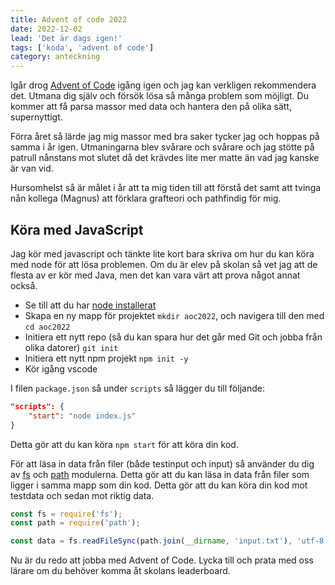 ```yaml
---
title: Advent of code 2022
date: 2022-12-02
lead: 'Det är dags igen!'
tags: ['koda', 'advent of code']
category: anteckning
---
```


Igår drog [Advent of Code](https://adventofcode.com/) igång igen och jag kan verkligen rekommendera det. Utmana dig själv och försök lösa så många problem som möjligt. Du kommer att få parsa massor med data och hantera den på olika sätt, supernyttigt.

Förra året så lärde jag mig massor med bra saker tycker jag och hoppas på samma i år igen. Utmaningarna blev svårare och svårare och jag stötte på patrull nånstans mot slutet då det krävdes lite mer matte än vad jag kanske är van vid.

Hursomhelst så är målet i år att ta mig tiden till att förstå det samt att tvinga nån kollega (Magnus) att förklara grafteori och pathfindig för mig.

## Köra med JavaScript

Jag kör med javascript och tänkte lite kort bara skriva om hur du kan köra med node för att lösa problemen. Om du är elev på skolan så vet jag att de flesta av er kör med Java, men det kan vara värt att prova något annat också.

* Se till att du har [node installerat](posts/webbserver-programmering/#nodejs)
* Skapa en ny mapp för projektet ```mkdir aoc2022```, och navigera till den med ```cd aoc2022```
* Initiera ett nytt repo (så du kan spara hur det går med Git och jobba från olika datorer) ```git init```
* Initiera ett nytt npm projekt ```npm init -y```
* Kör igång vscode

I filen ```package.json``` så under ```scripts``` så lägger du till följande:

```json
"scripts": {
    "start": "node index.js"
}
```

Detta gör att du kan köra ```npm start``` för att köra din kod.

För att läsa in data från filer (både testinput och input) så använder du dig av [fs](https://nodejs.org/api/fs.html) och [path](https://nodejs.org/api/path.html) modulerna. Detta gör att du kan läsa in data från filer som ligger i samma mapp som din kod. Detta gör att du kan köra din kod mot testdata och sedan mot riktig data.

```javascript
const fs = require('fs');
const path = require('path');

const data = fs.readFileSync(path.join(__dirname, 'input.txt'), 'utf-8');
```

Nu är du redo att jobba med Advent of Code. Lycka till och prata med oss lärare om du behöver komma åt skolans leaderboard.


